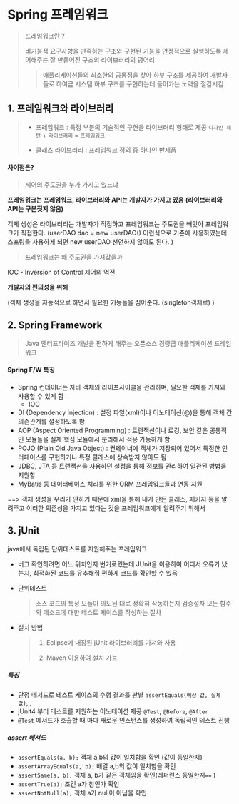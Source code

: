 # Spring 프레임워크

> 프레임워크란 ?
>
> 비기능적 요구사항을 만족하는 구조와 구현된 기능을 안정적으로 실행하도록 제어해주는 잘 만들어진 구조의 라이브러리의 덩어리
>
> > 애플리케이션들의 최소한의 공통점을 찾아 하부 구조를 제공하여 개발자들로 하여금 시스템 하부 구조를 구현하는데 들어가는 노력을 절감시킴



## 1. 프레임워크와 라이브러리

> - 프레임워크 : 특정 부분의 기술적인 구현을 라이브러리 형태로 제공
>   `디자인 패턴` + `라이브러리` = `프레임워크`
>
> - 클래스 라이브러리 : 프레임워크 정의 중 하나인 반제품



#### 차이점은?

> 제어의 주도권을 누가 가지고 있느냐

**프레임워크는 프레임워크, 라이브러리와 API는 개발자가 가지고 있음**
**(라이브러리와 API는 구분짓지 않음)**

객체 생성은 라이브러리는 개발자가 직접하고 프레임워크는 주도권을 빼앗아 프레임워크가 직접한다. (userDAO dao = new userDAO() 이런식으로 기존에 사용하였는데  스프링을 사용하게 되면 new userDAO 선언하지 않아도 된다. )

> 프레임워크는 왜 주도권을 가져갔을까

IOC - Inversion of Control 제어의 역전

**개발자의 편의성을 위해** 

(객체 생성을 자동적으로 하면서 필요한 기능들을 심어준다. (singleton객체로) )





## 2. Spring Framework

> Java 엔터프라이즈 개발을 편하게 해주는 오픈소스 경량급 애플리케이션 프레임워크

#### Spring F/W 특징

- Spring 컨테이너는 자바 객체의 라이프사이클을 관리하며, 필요한 객체를 가져와 사용할 수 있게 함
  - IOC
- DI (Dependency Injection) 
  : 설정 파일(xml)이나 어노테이션(@)을 통해 객체 간 의존관계를 설정하도록 함
- AOP (Aspect Oriented Programming) 
  : 트랜잭션이나 로깅, 보안 같은 공통적인 모듈들을 실제 핵심 모듈에서 분리해서 적용 가능하게 함
- POJO (Plain Old Java Object)
  : 컨테이너에 객체가 저장되어 있어서 특정한 인터페이스를 구현하거나 특정 클래스에 상속받지 않아도 됨
- JDBC, JTA 등 트랜잭션을 사용하던 설정을 통해 정보를 관리하여 일관된 방법을 지원함
- MyBatis 등 데이터베이스 처리를 위한 ORM 프레임워크들과 연동 지원



==> 객체 생성을 우리가 안하기 때문에 xml을 통해 내가 만든 클래스, 패키지 등을 알려주고 이러한 의존성을 가지고 있다는 것을 프레임워크에게 알려주기 위해서 



## 3. jUnit

java에서 독립된 단위테스트를 지원해주는 프레임워크

- 버그 확인하려면 어느 위치인지 번거로웠는데 JUnit을 이용하여 어디서 오류가 났는지, 최적화된 코드를 유추해줘 편하게 코드를 확인할 수 있음

- 단위테스트

  > 소스 코드의 특정 모듈이 의도된 대로 정확히 작동하는지 검증절차
  > 모든 함수와 메소드에 대한 테스트 케이스를 작성하는 절차

- 설치 방법

  > 1) Eclipse에 내장된 jUnit 라이브러리를 가져와 사용
  >
  > 2) Maven 이용하여 설치 가능



##### 특징

- 단정 메서드로 테스트 케이스의 수행 결과를 판별
  `assertEquals(예상 값, 실제 값)`,,,
- jUnit4 부터 테스트를 지원하는 어노테이션 제공
  `@Test`, `@Before`, `@After`
- `@Test` 메서드가 호출할 때 마다 새로운 인스턴스를 생성하여 독립적인 테스트 진행



##### assert 메서드

- `assertEquals(a, b);`  객체 a,b의 값이 일치함을 확인 (값이 동일한지)
- `assertArrayEquals(a, b);`  배열 a,b의 값이 일치함을 확인 
- `assertSame(a, b);`   객체 a, b가 같은 객체임을 확인(레퍼런스 동일한지`==` )
- `assertTrue(a);`  조건 a가 참인가 확인
- `assertNotNull(a);`   객체 a가 null이 아님을 확인